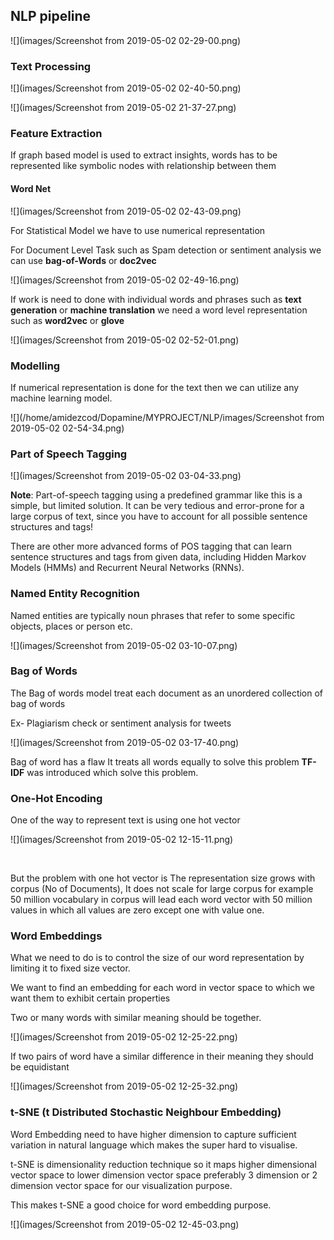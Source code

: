## NLP pipeline

![](images/Screenshot from 2019-05-02 02-29-00.png)

### Text Processing

![](images/Screenshot from 2019-05-02 02-40-50.png)

![](images/Screenshot from 2019-05-02 21-37-27.png)

### Feature Extraction

If graph based model is used to extract insights, words has to be represented like symbolic nodes with relationship between them

#### Word Net

![](images/Screenshot from 2019-05-02 02-43-09.png)

For Statistical Model we have to use numerical representation

For Document Level Task such as Spam detection or sentiment analysis we can use **bag-of-Words** or **doc2vec**

![](images/Screenshot from 2019-05-02 02-49-16.png)

If work is need to done with individual words and phrases such as **text generation** or **machine translation** we need a word level representation such as **word2vec** or **glove**

![](images/Screenshot from 2019-05-02 02-52-01.png)

### Modelling

If numerical representation is done for the text then we can utilize any machine learning model.

![](/home/amidezcod/Dopamine/MYPROJECT/NLP/images/Screenshot from 2019-05-02 02-54-34.png)



### Part of Speech Tagging

![](images/Screenshot from 2019-05-02 03-04-33.png)

**Note**: Part-of-speech tagging using a predefined  grammar like this is a simple, but limited solution. It can be very  tedious and error-prone for a large corpus of text, since you have to  account for all possible sentence structures and tags!

There are other more advanced forms of POS tagging that can learn  sentence structures and tags from given data, including Hidden Markov  Models (HMMs) and Recurrent Neural Networks (RNNs).



### Named Entity Recognition

Named entities are typically noun phrases that refer to some specific objects, places or person etc.

![](images/Screenshot from 2019-05-02 03-10-07.png)

### Bag of Words

The Bag of words model treat each document as an unordered collection of bag of words

Ex- Plagiarism check or sentiment analysis for tweets

![](images/Screenshot from 2019-05-02 03-17-40.png)

Bag of word has a flaw It treats all words equally to solve this problem **TF-IDF** was introduced which solve this problem.

### One-Hot Encoding

One of the way to represent text is using one hot vector

![](images/Screenshot from 2019-05-02 12-15-11.png)

​		

But the problem with one hot vector is The representation size grows with corpus (No of Documents), It does not scale for large corpus for example 50 million vocabulary in corpus will lead each word vector with 50 million values in which all values are zero except one with value one.

### Word Embeddings

What we need to do is to control the size of our word representation by limiting it to fixed size vector.

We want to find an embedding for each word in vector space to which we want them to exhibit certain properties

Two or many words with similar meaning should be together.

![](images/Screenshot from 2019-05-02 12-25-22.png)

If two pairs of word have a similar difference in their meaning they should be equidistant

![](images/Screenshot from 2019-05-02 12-25-32.png)



### t-SNE (t Distributed Stochastic Neighbour Embedding)

Word Embedding need to have higher dimension to capture sufficient variation in natural language which makes the super hard to visualise.

t-SNE is dimensionality reduction technique so it maps higher dimensional vector space to lower dimension vector space preferably 3 dimension or 2 dimension vector space for our visualization purpose. 

This makes t-SNE a good choice for word embedding purpose.

![](images/Screenshot from 2019-05-02 12-45-03.png) 